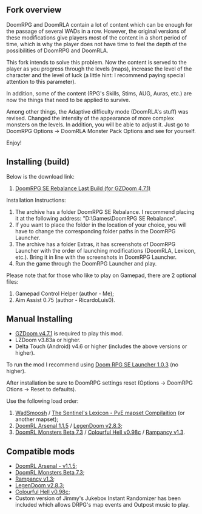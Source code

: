 ## Fork overview

DoomRPG and DoomRLA contain a lot of content which can be enough for the passage of several WADs in a row. However, the original versions of these modifications give players most of the content in a short period of time, which is why the player does not have time to feel the depth of the possibilities of DoomRPG and DoomRLA.

This fork intends to solve this problem. Now the content is served to the player as you progress through the levels (maps), increase the level of the character and the level of luck (a little hint: I recommend paying special attention to this parameter).

In addition, some of the content (RPG's Skills, Stims, AUG, Auras, etc.) are now the things that need to be applied to survive.

Among other things, the Adaptive difficulty mode (DoomRLA's stuff) was revised. Changed the intensity of the appearance of more complex monsters on the levels. In addition, you will be able to adjust it. Just go to DoomRPG Options -> DoomRLA Monster Pack Options and see for yourself.

Enjoy! 

## Installing (build)

Below is the download link:
1. [DoomRPG SE Rebalance Last Build (for GZDoom 4.7.1)](https://drive.google.com/drive/folders/1lbhGQVh_MXSTBQ-iCmuOIHOE31HREPUE?usp=sharing)

Installation Instructions:

1. The archive has a folder DoomRPG SE Rebalance. I recommend placing it at the following address: "D:\Games\DoomRPG SE Rebalance".
2. If you want to place the folder in the location of your choice, you will have to change the corresponding folder paths in the DoomRPG Launcher.
3. The archive has a folder Extras, it has screenshots of DoomRPG Launcher with the order of launching modifications (DoomRLA, Lexicon, etc.). Bring it in line with the screenshots in DoomRPG Launcher.
4. Run the game through the DoomRPG Launcher and play.

Please note that for those who like to play on Gamepad, there are 2 optional files:
1. Gamepad Control Helper (author - Me);
2. Aim Assist 0.75 (author - RicardoLuis0).

## Manual Installing

- [GZDoom v4.7.1](https://github.com/coelckers/gzdoom/releases/download/g4.7.1/gzdoom-4-7-1-Windows-64bit.zip) is required to play this mod.
- LZDoom v3.83a or higher.
- Delta Touch (Android) v4.6 or higher (includes the above versions or higher).

To run the mod I recommend using [Doom RPG SE Launcher 1.0.3](https://github.com/Forevener/DRPGSEL/releases/tag/v1.0.3) (no higher).

After installation be sure to DoomRPG settings reset (Options -> DoomRPG Otions -> Reset to defaults).

Use the following load order:

1. [WadSmoosh](https://github.com/WNC12k/DoomRPG-WadSmoosh/releases) / [The Sentinel's Lexicon - PvE mapset Compilaition](https://github.com/WNC12k/DoomRPG-Lexicon/releases) (or another mapset);
2. [DoomRL Arsenal 1.1.5](https://forum.zdoom.org/viewtopic.php?f=43&t=37044) / [LegenDoom v2.8.3](https://forum.zdoom.org/viewtopic.php?t=51035);
3. [DoomRL Monsters Beta 7.3](https://forum.zdoom.org/viewtopic.php?f=43&t=37044) / [Colourful Hell v0.98c](https://forum.zdoom.org/viewtopic.php?t=47980) / [Rampancy v1.3](https://forum.zdoom.org/viewtopic.php?f=43&t=67193).

## Compatible mods

- [DoomRL Arsenal - v1.1.5](https://forum.zdoom.org/viewtopic.php?f=43&t=37044);
- [DoomRL Monsters Beta 7.3](https://forum.zdoom.org/viewtopic.php?f=43&t=37044);
- [Rampancy v1.3](https://forum.zdoom.org/viewtopic.php?f=43&t=67193);
- [LegenDoom v2.8.3](https://forum.zdoom.org/viewtopic.php?t=51035);
- [Colourful Hell v0.98c](https://forum.zdoom.org/viewtopic.php?t=47980);
- Custom version of Jimmy's Jukebox Instant Randomizer has been included which allows DRPG's map events and Outpost music to play.
